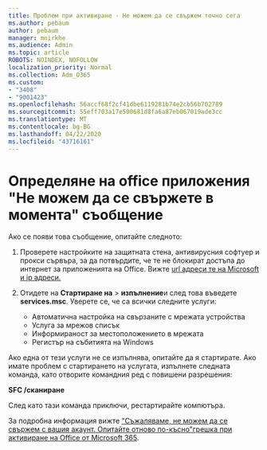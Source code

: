 ```yaml
---
title: Проблем при активиране - Не можем да се свържем точно сега
ms.author: pebaum
author: pebaum
manager: mnirkhe
ms.audience: Admin
ms.topic: article
ROBOTS: NOINDEX, NOFOLLOW
localization_priority: Normal
ms.collection: Adm_O365
ms.custom:
- "3408"
- "9001423"
ms.openlocfilehash: 56accf68f2cf41dbe6119281b74e2cb56b702789
ms.sourcegitcommit: 55eff703a17e500681d8fa6a87eb067019ade3cc
ms.translationtype: MT
ms.contentlocale: bg-BG
ms.lasthandoff: 04/22/2020
ms.locfileid: "43716161"
---
```

# <a name="fixing-the-office-apps-we-are-unable-to-connect-right-now-message"></a>Определяне на office приложения "Не можем да се свържете в момента" съобщение

Ако се появи това съобщение, опитайте следното:

1. Проверете настройките на защитната стена, антивирусния софтуер и прокси сървъра, за да потвърдите, че те не блокират достъпа до интернет за приложенията на Office. Вижте [url адреси те на Microsoft и ip адреси.](https://docs.microsoft.com/office365/enterprise/urls-and-ip-address-ranges)

2. Отидете на **Стартиране на** > **изпълнение**и след това въведете **services.msc**. Уверете се, че са всички следните услуги:
    - Автоматична настройка на свързаните с мрежата устройства
    - Услуга за мрежов списък
    - Информираност за местоположението в мрежата
    - Регистър на събитията на Windows

Ако една от тези услуги не се изпълнява, опитайте да я стартирате. Ако имате проблем с стартирането на услугата, изпълнете следната команда, като отворите командния ред с повишени разрешения:

**SFC /сканиране**

След като тази команда приключи, рестартирайте компютъра.

За подробна информация вижте ["Съжаляваме, не можем да се свържем с вашия акаунт. Опитайте отново по-късно"грешка при активиране на Office от Microsoft 365](https://docs.microsoft.com/office/troubleshoot/activation-installation/issue-when-activate-office-from-office-365).